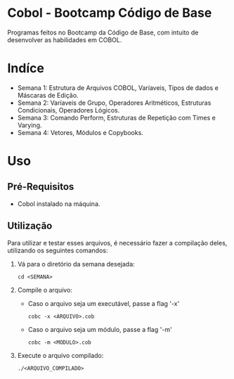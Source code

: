 # Cobol - Bootcamp Código de Base

Programas feitos no Bootcamp da Código de Base, com intuito de desenvolver as habilidades em COBOL.

# Indíce

- Semana 1: Estrutura de Arquivos COBOL, Varíaveis, Tipos de dados e Máscaras de Edição.
- Semana 2: Varíaveis de Grupo, Operadores Aritméticos, Estruturas Condicionais, Operadores Lógicos.
- Semana 3: Comando Perform, Estruturas de Repetição com Times e Varying.
- Semana 4: Vetores, Módulos e Copybooks.

# Uso

## Pré-Requisitos

- Cobol instalado na máquina.

## Utilização

Para utilizar e testar esses arquivos, é necessário fazer a compilação deles, utilizando os seguintes comandos:

1. Vá para o diretório da semana desejada:

    ```
    cd <SEMANA>
    ```

2. Compile o arquivo:

    - Caso o arquivo seja um executável, passe a flag '-x'
    
        ```
        cobc -x <ARQUIVO>.cob
        ```

    - Caso o arquivo seja um módulo, passe a flag '-m'
    
        ```
        cobc -m <MODULO>.cob
        ```

3. Execute o arquivo compilado:

    ```
    ./<ARQUIVO_COMPILADO>
    ```